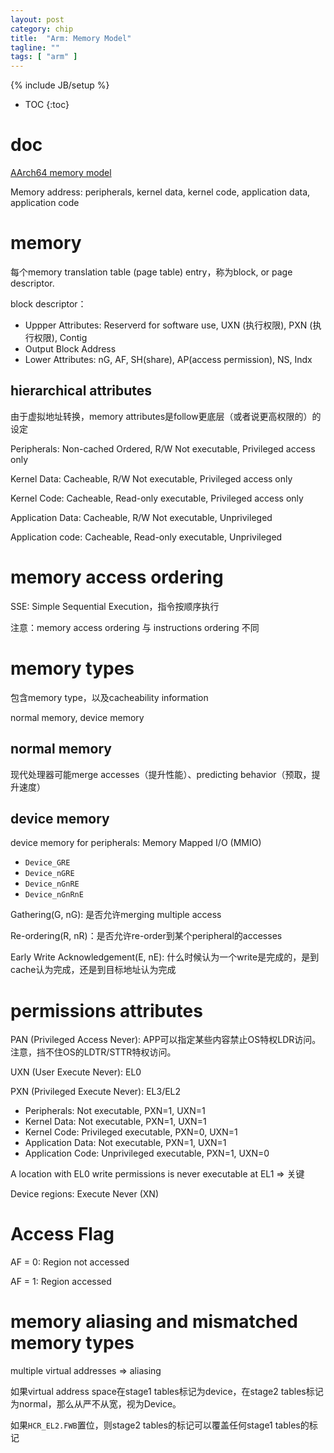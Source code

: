 ```yaml
---
layout: post
category: chip
title:  "Arm: Memory Model"
tagline: ""
tags: [ "arm" ] 
---
```

{% include JB/setup %}

* TOC
{:toc}

# doc

[AArch64 memory model](https://developer.arm.com/architectures/learn-the-architecture/aarch64-memory-model/)

Memory address: peripherals, kernel data, kernel code, application data, application code

# memory

每个memory translation table (page table) entry，称为block, or page descriptor.

block descriptor：
- Uppper Attributes: Reserverd for software use, UXN (执行权限), PXN (执行权限), Contig
- Output Block Address
- Lower Attributes: nG, AF, SH(share), AP(access permission), NS, Indx

## hierarchical attributes

由于虚拟地址转换，memory attributes是follow更底层（或者说更高权限的）的设定

Peripherals: Non-cached Ordered, R/W Not executable, Privileged access only

Kernel Data: Cacheable, R/W Not executable, Privileged access only 

Kernel Code: Cacheable, Read-only executable, Privileged access only  

Application Data: Cacheable, R/W Not executable, Unprivileged

Application code: Cacheable, Read-only executable, Unprivileged

# memory access ordering

SSE: Simple Sequential Execution，指令按顺序执行

注意：memory access ordering 与 instructions ordering 不同


# memory types

包含memory type，以及cacheability information

normal memory, device memory

## normal memory

现代处理器可能merge accesses（提升性能）、predicting behavior（预取，提升速度）

## device memory

device memory for peripherals: Memory Mapped I/O (MMIO)

- `Device_GRE`
- `Device_nGRE`
- `Device_nGnRE`
- `Device_nGnRnE`

Gathering(G, nG): 是否允许merging multiple access

Re-ordering(R, nR)：是否允许re-order到某个peripheral的accesses

Early Write Acknowledgement(E, nE): 什么时候认为一个write是完成的，是到cache认为完成，还是到目标地址认为完成

# permissions attributes

PAN (Privileged Access Never): APP可以指定某些内容禁止OS特权LDR访问。注意，挡不住OS的LDTR/STTR特权访问。

UXN (User Execute Never): EL0

PXN (Privileged Execute Never): EL3/EL2

- Peripherals: Not executable, PXN=1, UXN=1
- Kernel Data: Not executable, PXN=1, UXN=1
- Kernel Code: Privileged executable, PXN=0, UXN=1
- Application Data: Not executable, PXN=1, UXN=1
- Application Code: Unprivileged executable, PXN=1, UXN=0

A location with EL0 write permissions is never executable at EL1 => 关键

Device regions: Execute Never (XN)

# Access Flag

AF = 0: Region not accessed

AF = 1: Region accessed

# memory aliasing and mismatched memory types

multiple virtual addresses => aliasing

如果virtual address space在stage1 tables标记为device，在stage2 tables标记为normal，那么从严不从宽，视为Device。

如果`HCR_EL2.FWB`置位，则stage2 tables的标记可以覆盖任何stage1 tables的标记

